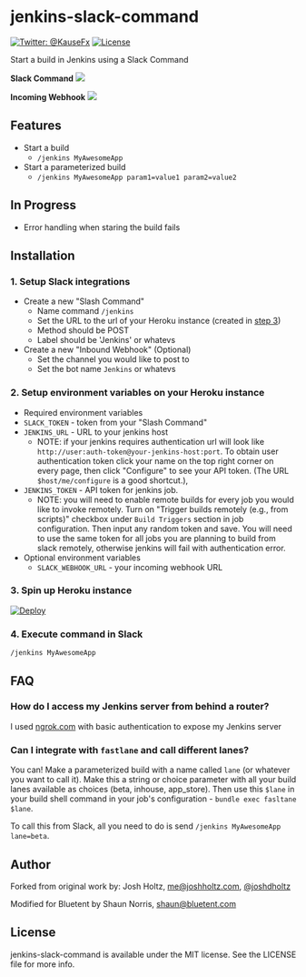# jenkins-slack-command

[![Twitter: @KauseFx](https://img.shields.io/badge/contact-@joshdholtz-blue.svg?style=flat)](https://twitter.com/joshdholtz)
[![License](http://img.shields.io/badge/license-MIT-green.svg?style=flat)](https://github.com/joshdholtz/exportation/blob/master/LICENSE)

Start a build in Jenkins using a Slack Command

**Slack Command**
![](screenshots/command.png)

**Incoming Webhook**
![](screenshots/incoming_webhook.png)

## Features
- Start a build
  - `/jenkins MyAwesomeApp`
- Start a parameterized build
  - `/jenkins MyAwesomeApp param1=value1 param2=value2`
  
## In Progress
- Error handling when staring the build fails

## Installation

### 1. Setup Slack integrations

- Create a new "Slash Command"
  - Name command `/jenkins`
  - Set the URL to the url of your Heroku instance (created in [step 3](#3-spin-up-heroku-instance))
  - Method should be POST
  - Label should be 'Jenkins' or whatevs
- Create a new "Inbound Webhook" (Optional)
  - Set the channel you would like to post to
  - Set the bot name `Jenkins` or whatevs

### 2. Setup environment variables on your Heroku instance

- Required environment variables
 - `SLACK_TOKEN` - token from your "Slash Command"
 - `JENKINS_URL` - URL to your jenkins host
   - NOTE: if your jenkins requires authentication url will look like `http://user:auth-token@your-jenkins-host:port`. To obtain user authentication token click your name on the top right corner on every page, then click "Configure" to see your API token. (The URL `$host/me/configure` is a good shortcut.), 
 - `JENKINS_TOKEN` - API token for jenkins job. 
   - NOTE: you will need to enable remote builds for every job you would like to invoke remotely. Turn on "Trigger builds remotely (e.g., from scripts)" checkbox under `Build Triggers` section in job configuration. Then input any random token and save. You will need to use the same token for all jobs you are planning to build from slack remotely, otherwise jenkins will fail with authentication error.
- Optional environment variables
  - `SLACK_WEBHOOK_URL` - your incoming webhook URL
  
### 3. Spin up Heroku instance

[![Deploy](https://www.herokucdn.com/deploy/button.png)](https://heroku.com/deploy?template=https://github.com/norrissw-bt/jenkins-slack-command)
  
### 4. Execute command in Slack

```
/jenkins MyAwesomeApp
```

## FAQ

### How do I access my Jenkins server from behind a router?
I used [ngrok.com](https://ngrok.com/) with basic authentication to expose my Jenkins server

### Can I integrate with `fastlane` and call different lanes?
You can! Make a parameterized build with a name called `lane` (or whatever you want to call it). Make this a string or choice parameter with all your build lanes available as choices (beta, inhouse, app_store). Then use this `$lane` in your build shell command in your job's configuration - `bundle exec fasltane $lane`.

To call this from Slack, all you need to do is send `/jenkins MyAwesomeApp lane=beta`.

## Author

Forked from original work by: Josh Holtz, me@joshholtz.com, [@joshdholtz](https://twitter.com/joshdholtz)

Modified for Bluetent by Shaun Norris, shaun@bluetent.com

## License

jenkins-slack-command is available under the MIT license. See the LICENSE file for more info.
